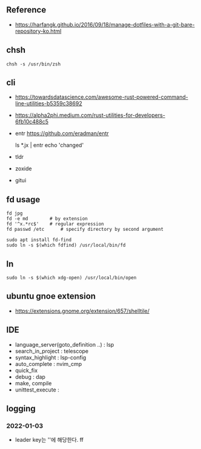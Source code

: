 ## Reference
- https://harfangk.github.io/2016/09/18/manage-dotfiles-with-a-git-bare-repository-ko.html

## chsh
    chsh -s /usr/bin/zsh


## cli
- https://towardsdatascience.com/awesome-rust-powered-command-line-utilities-b5359c38692
- https://alpha2phi.medium.com/rust-utilities-for-developers-6fb10c488c5
- entr https://github.com/eradman/entr
  
    ls *.jx | entr echo 'changed'
- tldr
- zoxide
- gitui

## fd usage

    fd jpg
    fd -e md 		# by extension
    fd '^x.*rc$'  	# regular expression
    fd passwd /etc  	# specify directory by second argument	

    sudo apt install fd-find
    sudo ln -s $(which fdfind) /usr/local/bin/fd

## ln

    sudo ln -s $(which xdg-open) /usr/local/bin/open

## ubuntu gnoe extension
- https://extensions.gnome.org/extension/657/shelltile/


## IDE
- language_server(goto_definition ..) : lsp
- search_in_project : telescope
- syntax_highlight : lsp-config
- auto_complete : nvim_cmp
- quick_fix 
- debug : dap
- make, compile
- unittest_execute :

## logging
### 2022-01-03
- leader key는 '\'에 해당한다. <leader>ff

